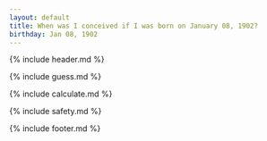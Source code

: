 ```yaml
---
layout: default
title: When was I conceived if I was born on January 08, 1902?
birthday: Jan 08, 1902
---
```


{% include header.md %}

{% include guess.md %}

{% include calculate.md %}

{% include safety.md %}

{% include footer.md %}



